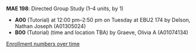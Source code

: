 **MAE 198**: Directed Group Study (1–4 units, by 1)

- **A00** (Tutorial) at 12:00 pm–2:50 pm on Tuesday at EBU2 174 by Delson, Nathan Joseph (A01305024)
- **B00** (Tutorial) (time and location TBA) by Graeve, Olivia A (A01074134)

[Enrollment numbers over time](./MAE198.tsv)

